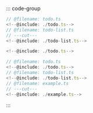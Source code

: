 ::: code-group

```typescript twoslash [todo-list.ts]
// @filename: todo.ts
<!--@include: ./todo.ts-->
// @filename: todo-list.ts
// ---cut---
<!--@include: ./todo-list.ts-->
```

```typescript twoslash [todo.ts]
<!--@include: ./todo.ts-->
```

```typescript twoslash [Example]
// @filename: todo.ts
<!--@include: ./todo.ts-->
// @filename: todo-list.ts
<!--@include: ./todo-list.ts-->
// @filename: example.ts
// ---cut---
<!--@include: ./example.ts-->
```

:::
